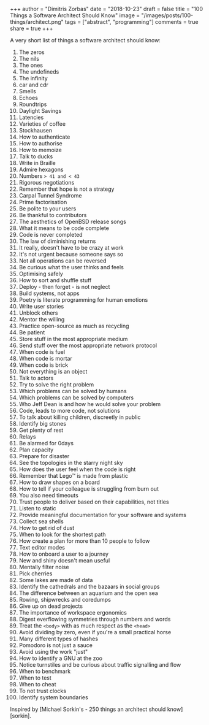 +++
author = "Dimitris Zorbas"
date = "2018-10-23"
draft = false
title = "100 Things a Software Architect Should Know"
image = "/images/posts/100-things/architect.png"
tags = ["abstract", "programming"]
comments = true
share = true
+++

A very short list of things a software architect should know:

<!--more-->

1. The zeros
1. The nils
1. The ones
1. The undefineds
1. The infinity
1. car and cdr
1. Smells
1. Echoes
1. Roundtrips
1. Daylight Savings
1. Latencies
1. Varieties of coffee
1. Stockhausen
1. How to authenticate
1. How to authorise
1. How to memoize
1. Talk to ducks
1. Write in Braille
1. Admire hexagons
1. Numbers `> 41 and < 43`
1. Rigorous negotiations
1. Remember that hope is not a strategy
1. Carpal Tunnel Syndrome
1. Prime factorisation
1. Be polite to your users
1. Be thankful to contributors
1. The aesthetics of OpenBSD release songs
1. What it means to be code complete
1. Code is never completed
1. The law of diminishing returns
1. It really, doesn't have to be crazy at work
1. It's not urgent because someone says so
1. Not all operations can be reversed
1. Be curious what the user thinks and feels
1. Optimising safely
1. How to sort and shuffle stuff
1. Deploy - then forget - is not neglect
1. Build systems, not apps
1. Poetry is literate programming for human emotions
1. Write user stories
1. Unblock others
1. Mentor the willing
1. Practice open-source as much as recycling
1. Be patient
1. Store stuff in the most appropriate medium
1. Send stuff over the most appropriate network protocol
1. When code is fuel
1. When code is mortar
1. When code is brick
1. Not everything is an object
1. Talk to actors
1. Try to solve the right problem
1. Which problems can be solved by humans
1. Which problems can be solved by computers
1. Who Jeff Dean is and how he would solve your problem
1. Code, leads to more code, not solutions
1. To talk about killing children, discreetly in public
1. Identify big stones
1. Get plenty of rest
1. Relays
1. Be alarmed for 0days
1. Plan capacity
1. Prepare for disaster
1. See the topologies in the starry night sky
1. How does the user feel when the code is right
1. Remember that Lego™️ is made from plastic
1. How to draw shapes on a board
1. How to tell if your colleague is struggling from burn out
1. You also need timeouts
1. Trust people to deliver based on their capabilities, not titles
1. Listen to static
1. Provide meaningful documentation for your software and systems
1. Collect sea shells
1. How to get rid of dust
1. When to look for the shortest path
1. How create a plan for more than 10 people to follow
1. Text editor modes
1. How to onboard a user to a journey
1. New and shiny doesn't mean useful
1. Mentally filter noise
1. Pick cherries
1. Some lakes are made of data
1. Identify the cathedrals and the bazaars in social groups
1. The difference between an aquarium and the open sea
1. Rowing, shipwrecks and coredumps
1. Give up on dead projects
1. The importance of workspace ergonomics
1. Digest everflowing symmetries through numbers and words
1. Treat the `<body>` with as much respect as the `<head>`
1. Avoid dividing by zero, even if you're a small practical horse
1. Many different types of hashes
1. Pomodoro is not just a sauce
1. Avoid using the work "just"
1. How to identify a GNU at the zoo
1. Notice turnstiles and be curious about traffic signalling and flow
1. When to benchmark
1. When to test
1. When to cheat
1. To not trust clocks
1. Identify system boundaries

Inspired by [Michael Sorkin's - 250 things an architect should know][sorkin].

<style>
.main-header {
  background-size: 32% auto;
}

[sorkin]: https://www.readingdesign.org/250-things
